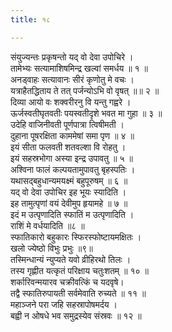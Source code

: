 ```yaml
---
title: १८

---
```

संयुज्यन्तः प्रकृषन्तो यद् वो देवा उपोचिरे ।  
तामेभ्यः सत्यामाशिषमिन्द्र खल्वां समर्धय ॥ १ ॥  
अनड्वाहः सत्यावानः सीरं कृणोतु मे वचः ।  
यत्राहैतद्धिताय ते तत् पर्जन्योऽभि वो वृषत् ॥॥ २ ॥  
दिव्या आयो वः शक्वरीरनु वि यन्तु गह्वरे ।  
ऊर्जस्वतीघृतवतीः पयस्वतीदृशे भवत मा गुहा ॥ ३ ॥  
उदेहि वाजिनीवती पूर्णपात्रा त्विषीमती ।  
दुहाना पूषरक्षिता काममेषां समा पृण ॥ ४ ॥  
इयं सीता फलवती शतवल्शा वि रोहतु ।  
इयं सहस्रभोगा अस्या इन्द्र उपावतु ॥ ५ ॥  
अश्विना फालं कल्पयतामुपावतु बृहस्पतिः ।  
यथासद्बहुधान्यमयक्ष्मं बहुपूरुषम् ॥ ६ ॥  
यद् वो देवा उपोचिर इह भूयः स्यादिति ।  
इह तामुत्पृणां वयं देवीमुप हृयामहे ॥ ७ ॥  
इदं म उत्पृणादिति स्फातिं म उत्पृणादिति ।  
राशिं मे वर्धयादिति ॥८ ॥  
स्फातिकारो बहुकारः स्फिरस्फोष्टायमक्षितः ।  
खलो ज्येष्ठो विभुः प्रभुः ॥९॥  
तस्मिन्धान्यं न्युप्यते यवो व्रीहिरथो तिलः ।  
तस्य गृह्णीत यत्कृतं परिक्षाय चतुःशतम् ॥ १० ॥  
शर्कारिवन्मयारव चक्रीवत्किं च यदवृषे।  
तद्वै स्फातिरुपायती सर्वमेवाति रुच्यते ॥ ११ ॥  
महाञ्जने परा जहि सहस्रापोषमर्दय ।  
बह्वी न ओषधे भव समुद्रस्येव संस्रवः ॥ १२ ॥  
  